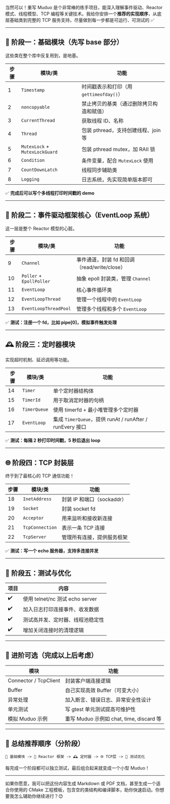 当然可以！重写 Muduo 是个非常棒的练手项目，能深入理解事件驱动、Reactor 模式、线程模型、TCP 编程等关键技术。我给你安排一个**推荐的实现顺序**，从底层基础类到完整的 TCP 服务支持，尽量做到每一步都是可运行、可测试的 ✅

---

## 🧱 阶段一：基础模块（先写 base 部分）

这些类在整个库中反复用到，是地基。

| 步骤 | 模块/类 | 功能 |
|------|----------|------|
| 1 | `Timestamp` | 时间戳表示和打印（用 `gettimeofday()`） |
| 2 | `noncopyable` | 禁止拷贝的基类（通过删除拷贝构造和赋值） |
| 3 | `CurrentThread` | 获取线程 ID、名称 |
| 4 | `Thread` | 包装 pthread，支持创建线程、join 等 |
| 5 | `MutexLock` + `MutexLockGuard` | 包装 pthread mutex，加 RAII 锁 |
| 6 | `Condition` | 条件变量，配合 `MutexLock` 使用 |
| 7 | `CountDownLatch` | 线程同步辅助类 |
| 8 | `Logging` | 日志系统，先实现简单版本即可 |

✅ **完成后可以写个多线程打印时间戳的 demo**

---

## 🔁 阶段二：事件驱动框架核心（EventLoop 系统）

这一层是整个 Reactor 模型的心脏。

| 步骤 | 模块/类 | 功能 |
|------|----------|------|
| 9  | `Channel` | 事件通道，封装 fd 和回调（read/write/close） |
| 10 | `Poller` + `EpollPoller` | 抽象 epoll 封装类，管理 `Channel` |
| 11 | `EventLoop` | 核心事件循环类 |
| 12 | `EventLoopThread` | 管理一个线程中的 `EventLoop` |
| 13 | `EventLoopThreadPool` | 管理多个线程和多个 `EventLoop` |

✅ **测试：注册一个 fd，比如 pipe[0]，模拟事件触发处理**

---

## 🕰️ 阶段三：定时器模块

实现超时机制、延迟调用等功能。

| 步骤 | 模块/类 | 功能 |
|------|----------|------|
| 14 | `Timer` | 单个定时器结构体 |
| 15 | `TimerId` | 用于取消定时器的句柄 |
| 16 | `TimerQueue` | 使用 timerfd + 最小堆管理多个定时器 |
| 17 | `EventLoop` | 集成 `TimerQueue`，提供 runAt / runAfter / runEvery 接口 |

✅ **测试：每隔 2 秒打印时间戳，5 秒后退出 loop**

---

## 🌐 阶段四：TCP 封装层

终于到了最核心的 TCP 通信功能！

| 步骤 | 模块/类 | 功能 |
|------|----------|------|
| 18 | `InetAddress` | 封装 IP 和端口（sockaddr） |
| 19 | `Socket` | 封装 socket fd |
| 20 | `Acceptor` | 用来监听和接收新连接 |
| 21 | `TcpConnection` | 表示一条 TCP 连接 |
| 22 | `TcpServer` | 管理所有连接，提供服务框架 |

✅ **测试：写一个 echo 服务器，支持多连接并发**

---

## 🧪 阶段五：测试与优化

| 项目 | 内容 |
|------|------|
| ✔️ | 使用 telnet/nc 测试 echo server |
| ✔️ | 加入日志打印连接事件、收发数据 |
| ✔️ | 测试高并发、定时器、线程池稳定性 |
| ✔️ | 增加关闭连接时的清理逻辑 |

---

## 🚀 进阶可选（完成以上后考虑）

| 模块 | 功能 |
|------|------|
| Connector / TcpClient | 封装客户端连接逻辑 |
| Buffer | 自己实现高效 Buffer（可变大小） |
| 异常处理 | 加入断言、错误日志、异常安全性设计 |
| 单元测试 | 写 gtest 单元测试提高可维护性 |
| 模拟 Muduo 示例 | 重写 Muduo 示例如 chat, time, discard 等 |

---

## 🧭 总结推荐顺序（分阶段）

```
🧱 基础模块 -> 🔁 Reactor 框架 -> 🕰️ 定时器 -> 🌐 TCP层 -> 🧪 测试优化
```

每完成一个阶段都可以独立测试，最后组合起来就变成一个小型 Muduo！

---

如果你愿意，我可以把这份内容生成 Markdown 或 PDF 文档，甚至生成一个适合你使用的 CMake 工程模板，包含空的类结构和编译脚本，助你快速启动。你想要我怎么辅助你继续进行？😊
